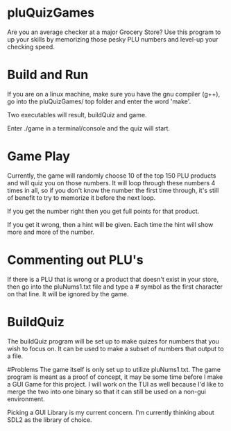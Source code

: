 # pluQuizGames
Are you an average checker at a major Grocery Store? Use this program to up your skills by memorizing those pesky PLU numbers and level-up your checking speed.

# Build and Run

If you are on a linux machine, make sure you have the gnu compiler (g++), go into the pluQuizGames/ top folder and enter the word 'make'.

Two executables will result, buildQuiz and game.

Enter ./game in a terminal/console and the quiz will start.

# Game Play

Currently, the game will randomly choose 10 of the top 150 PLU products and will quiz you on those numbers. It will loop through these numbers 4 times in all, so if you don't know the number the first time through, it's still of benefit to try to memorize it before the next loop. 

If you get the number right then you get full points for that product. 

If you get it wrong, then a hint will be given. Each time the hint will show more and more of the number.


# Commenting out PLU's
If there is a PLU that is wrong or a product that doesn't exist in your store, then go into the pluNums1.txt file and type a \# symbol as the first character on that line. It will be ignored by the game.

# BuildQuiz
The buildQuiz program will be set up to make quizes for numbers that you wish to focus on. It can be used to make a subset of numbers that output to a file.

#Problems
The game itself is only set up to utilize pluNums1.txt. The game program is meant as a proof of concept, it may be some time before I make a GUI Game for this project. I will work on the TUI as well because I'd like to merge the two into one binary so that it can still be used on a non-gui environment.

Picking a GUI Library is my current concern. I'm currently thinking about SDL2 as the library of choice.
